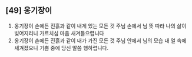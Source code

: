 ## [49] 옹기장이

1) 옹기장이 손에든 진흙과 같이 내게 있는 모든 것 주님 손에서 님 뜻 따라 나의 삶이 빚어지리니 가르치심 마음 새겨들으렵니다  
2) 옹기장이 손에든 진흙과 같이 내가 가진 모든 것 주님 안에서 님의 모습 내 얼 속에 새겨졌으니 기쁨 중에 당신 말씀 행하렵니다.
